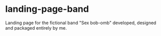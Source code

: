 # landing-page-band
Landing page for the fictional band "Sex bob-omb" developed, designed and packaged entirely by me.
